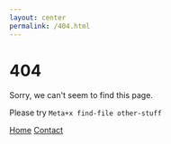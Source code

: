 ```yaml
---
layout: center
permalink: /404.html
---
```


# 404

Sorry, we can't seem to find this page.


Please try `Meta+x find-file other-stuff`

<div class="mt3">
  <a href="{{ site.baseurl }}/" class="button button-blue button-big">Home</a>
  <a href="{{ site.baseurl }}/contact/" class="button button-blue button-big">Contact</a>
</div>
